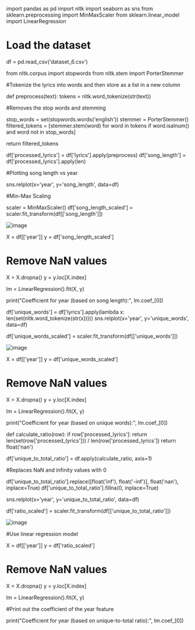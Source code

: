 import pandas as pd
import nltk
import seaborn as sns
from sklearn.preprocessing import MinMaxScaler
from sklearn.linear_model import LinearRegression

# Load the dataset
df = pd.read_csv('dataset_6.csv')

from nltk.corpus import stopwords
from nltk.stem import PorterStemmer

#Tokenize the lyrics into words and then store as a list in a new column

def preprocess(text):
  tokens = nltk.word_tokenize(str(text))

#Removes the stop words and stemming
  
  stop_words = set(stopwords.words('english'))
  stemmer = PorterStemmer()
  filtered_tokens = [stemmer.stem(word) for word in tokens if word.isalnum() and word not in stop_words]

  return filtered_tokens

df['processed_lyrics'] = df['lyrics'].apply(preprocess)
df['song_length'] = df['processed_lyrics'].apply(len)

#Plotting song length vs year

sns.relplot(x='year', y='song_length', data=df)

#Min-Max Scaling

scaler = MinMaxScaler()
df['song_length_scaled'] = scaler.fit_transform(df[['song_length']])

![image](https://github.com/BrianHodges4/MusicLyricsTrends-DataScience/assets/163497160/333f68a3-0227-4270-8267-909dfecbf5ea)


X = df[['year']]
y = df['song_length_scaled']

# Remove NaN values

X = X.dropna()
y = y.loc[X.index]

lm = LinearRegression().fit(X, y)

print("Coefficient for year (based on song length):", lm.coef_[0])

df['unique_words'] = df['lyrics'].apply(lambda x: len(set(nltk.word_tokenize(str(x)))))
sns.relplot(x='year', y='unique_words', data=df)

df['unique_words_scaled'] = scaler.fit_transform(df[['unique_words']])

![image](https://github.com/BrianHodges4/MusicLyricsTrends-DataScience/assets/163497160/e50c8d0f-4d6c-49c0-bb45-cbd214d17bc8)

X = df[['year']]
y = df['unique_words_scaled']

# Remove NaN values

X = X.dropna()
y = y.loc[X.index]

lm = LinearRegression().fit(X, y)

print("Coefficient for year (based on unique words):", lm.coef_[0])

def calculate_ratio(row):
    if row['processed_lyrics']:
        return len(set(row['processed_lyrics'])) / len(row['processed_lyrics'])
    return float('nan')

df['unique_to_total_ratio'] = df.apply(calculate_ratio, axis=1)

#Replaces NaN and infinity values with 0

df['unique_to_total_ratio'].replace([float('inf'), float('-inf')], float('nan'), inplace=True)
df['unique_to_total_ratio'].fillna(0, inplace=True)


sns.relplot(x='year', y='unique_to_total_ratio', data=df)

df['ratio_scaled'] = scaler.fit_transform(df[['unique_to_total_ratio']])

![image](https://github.com/BrianHodges4/MusicLyricsTrends-DataScience/assets/163497160/1af8fdec-0e4d-4531-bf1c-0f047dce7b0e)

#Use linear regression model

X = df[['year']]
y = df['ratio_scaled']

# Remove NaN values

X = X.dropna()
y = y.loc[X.index]

lm = LinearRegression().fit(X, y)

#Print out the coefficient of the year feature

print("Coefficient for year (based on unique-to-total ratio):", lm.coef_[0])

